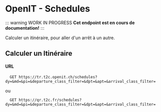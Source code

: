 # OpenIT - Schedules

::: warning WORK IN PROGRESS
**Cet endpoint est en cours de documentation!**
:::

Calculer un itinéraire, pour aller d'un arrêt à un autre.

## Calculer un Itinéraire

#### URL

```
  GET https://tr.t2c.openit.ch/schedules?dy=&md=&pi=&departure_class_filter=&dpt=&apt=&arrival_class_filter=
```
ou
```
  GET https://qr.t2c.fr/schedules?dy=&md=&pi=&departure_class_filter=&dpt=&apt=&arrival_class_filter=
```